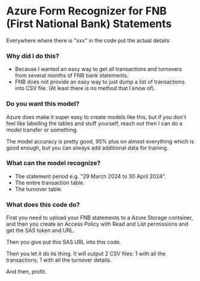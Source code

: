 # Azure Form Recognizer for FNB (First National Bank) Statements
Everywhere where there is "xxx" in the code put the actual details


### Why did I do this?
- Because I wanted an easy way to get all transactions and turnovers from several months of FNB bank statements.
- FNB does not provide an easy way to just dump a list of transactions into CSV file. (At least there is no method that I know of).

### Do you want this model?

Azure does make it super easy to create models like this, but if you don't feel like labelling the tables and stuff yourself, reach out then I can do a model transfer or something.

The model accuracy is pretty good, 95% plus on almost everything which is good enough, but you can always add additional data for training.

### What can the model recognize?
- The statement period e.g. "29 March 2024 to 30 April 2024".
- The entire transaction table.
- The turnover table.

### What does this code do?

First you need to upload your FNB statements to a Azure Storage container, and then you create an Access Policy with Read and List permissions and get the SAS token and URL.

Then you give put this SAS URL into this code.

Then you let it do its thing. It will output 2 CSV files: 1 with all the transactions, 1 with all the turnover details.

And then, profit.
